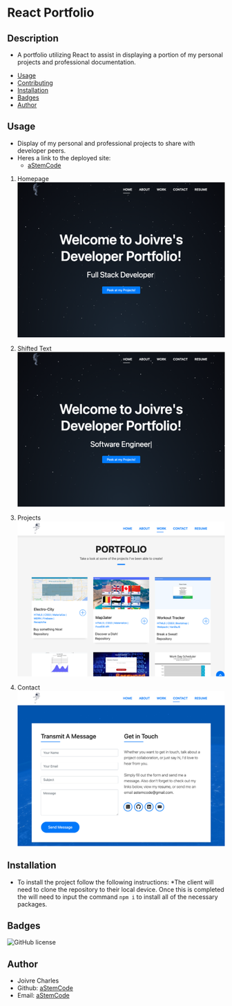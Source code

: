 # React Portfolio

## Description 
- A portfolio utilizing React to assist in displaying a portion of my personal projects and professional documentation.


* [Usage](#usage)
* [Contributing](#contributors)
* [Installation](#installation)
* [Badges](#badges)
* [Author](#author)

## Usage
- Display of my personal and professional projects to share with developer peers.
- Heres a link to the deployed site:
    - [aStemCode](www.astemcode.com)

1. Homepage
![Homepage](public/assets/shots/full.stack.png)

2. Shifted Text
![Homepage1](public/assets/shots/software.png)

3. Projects
![Projects](public/assets/shots/work.png)

4. Contact
![Contact](public/assets/shots/contact.png)

## Installation
- To install the project follow the following instructions:
*The client will need to clone the repository to their local device. Once this is completed the will need to input the command `npm i` to install all of the necessary packages.

## Badges
![GitHub license](https://img.shields.io/badge/license-MIT-blue.svg)

## Author
- Joivre Charles
- Github: [aStemCode](https://github.com/astemcode)
- Email: [aStemCode](astemcode@gmail.com)
